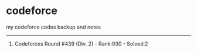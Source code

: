 # codeforce
my codeforce codes backup and notes

----------------
1. Codeforces Round #439 (Div. 2) - Rank:930 - Solved:2
